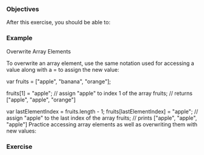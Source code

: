 <!--{ ids:[], language:'JavaScript', type:'workshop', order: 20, name:'Logical Operators', description:'List the logical operators and explain what they do.' }-->

### Objectives

After this exercise, you should be able to:



### Example

Overwrite Array Elements

To overwrite an array element, use the same notation used for accessing a value along with a = to assign the new value:

var fruits = ["apple", "banana", "orange"];

fruits[1] = "apple"; // assign "apple" to index 1 of the array
fruits;              // returns ["apple", "apple", "orange"]

var lastElementIndex = fruits.length - 1;
fruits[lastElementIndex] = "apple"; // assign "apple" to the last index of the array
fruits;                             // prints ["apple", "apple", "apple"]
Practice accessing array elements as well as overwriting them with new values:

### Exercise
